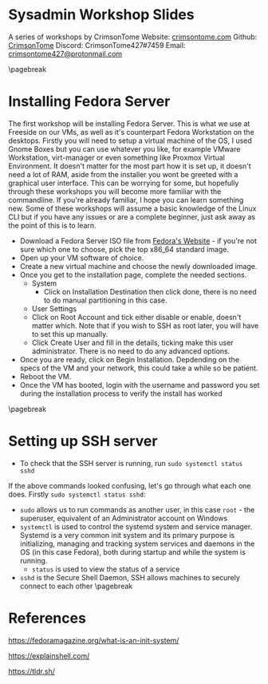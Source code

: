 # Sysadmin Workshop Slides

A series of workshops by CrimsonTome
Website: [crimsontome.com](https://crimsontome.com)
Github: [CrimsonTome](https://github.com/crimsontome)
Discord: CrimsonTome427#7459
Email: <crimsontome427@protonmail.com>

\pagebreak

# Installing Fedora Server

The first workshop will be installing Fedora Server. This is what we use at Freeside on our VMs, as well as it's counterpart Fedora Workstation on the desktops.
Firstly you will need to setup a virtual machine of the OS, I used Gnome Boxes but you can use whatever you like, for example VMware Workstation, virt-manager or even something like Proxmox Virtual Environment. It doesn't matter for the most part how it is set up, it doesn't need a lot of RAM, aside from the installer you wont be greeted with a graphical user interface.
This can be worrying for some, but hopefully through these workshops you will become more familiar with the commandline. If you're already familiar, I hope you can learn something new. Some of these workshops will assume a basic knowledge of the Linux CLI but if you have any issues or are a complete beginner, just ask away as the point of this is to learn.

- Download a Fedora Server ISO file from [Fedora's Website](https://getfedora.org/en/server/download/) - if you're not sure which one to choose, pick the top x86_64 standard image.
- Open up your VM software of choice.
- Create a new virtual machine and choose the newly downloaded image.
- Once you get to the installation page, complete the needed sections.
  - System
    - Click on Installation Destination then click done, there is no need to do manual partitioning in this case.
  -  User Settings
    - Click on Root Account and tick either disable or enable, doesn't matter which. Note that if you wish to SSH as root later, you will have to set this up manually.
    - Click Create User and fill in the details, ticking make this user administrator. There is no need to do any advanced options.
- Once you are ready, click on Begin Installation. Depdending on the specs of the VM and your network, this could take a while so be patient.
- Reboot the VM.
- Once the VM has booted, login with the username and password you set during the installation process to verify the install has worked


\pagebreak

# Setting up SSH server

- To check that the SSH server is running, run `sudo systemctl status sshd`

If the above commands looked confusing, let's go through what each one does. Firstly `sudo systemctl status sshd`:
- `sudo` allows us to run commands as another user, in this case `root` - the superuser, equivalent of an Administrator account on Windows
- `systemctl` is used to control the systemd system and service manager. Systemd is a very common init system and its primary purpose is initializing, managing and tracking system services and daemons in the OS (in this case Fedora), both during startup and while the system is running.
    - `status` is used to view the status of a service
- `sshd` is the Secure Shell Daemon, SSH allows machines to securely connect to each other
 \pagebreak

 # References

<https://fedoramagazine.org/what-is-an-init-system/>

<https://explainshell.com/>

<https://tldr.sh/>
